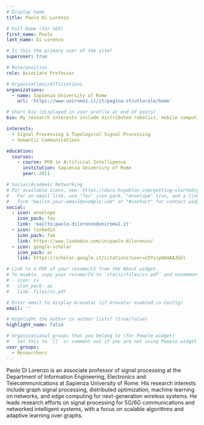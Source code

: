 ```yaml
---
# Display name
title: Paolo Di Lorenzo

# Full Name (for SEO)
first_name: Paolo
last_name: Di Lorenzo

# Is this the primary user of the site?
superuser: true

# Role/position
role: Associate Professor

# Organizations/Affiliations
organizations:
  - name: Sapienza University of Rome
    url: 'https://www.uniroma1.it/it/pagina-strutturale/home'

# Short bio (displayed in user profile at end of posts)
bio: My research interests include distributed robotics, mobile computing and programmable matter.

interests:
  - Signal Processing & Topological Signal Processing
  - Semantic Communications

education:
  courses:
    - course: PhD in Artificial Intelligence
      institution: Sapienza University of Rome
      year: 2011

# Social/Academic Networking
# For available icons, see: https://docs.hugoblox.com/getting-started/page-builder/#icons
#   For an email link, use "fas" icon pack, "envelope" icon, and a link in the
#   form "mailto:your-email@example.com" or "#contact" for contact widget.
social:
  - icon: envelope
    icon_pack: fas
    link: 'mailto:paolo.dilorenzo@uniroma1.it'
  - icon: linkedin
    icon_pack: fab
    link: https://www.linkedin.com/in/paolo-dilorenzo/
  - icon: google-scholar
    icon_pack: ai
    link: https://scholar.google.it/citations?user=VZYvspQAAAAJ&hl

# Link to a PDF of your resume/CV from the About widget.
# To enable, copy your resume/CV to `static/files/cv.pdf` and uncomment the lines below.
# - icon: cv
#   icon_pack: ai
#   link: files/cv.pdf

# Enter email to display Gravatar (if Gravatar enabled in Config)
email: ''

# Highlight the author in author lists? (true/false)
highlight_name: false

# Organizational groups that you belong to (for People widget)
#   Set this to `[]` or comment out if you are not using People widget.
user_groups:
  - Researchers
---
```


Paolo Di Lorenzo is an associate professor of signal processing at the Department of Information Engineering, Electronics and Telecommunications at Sapienza University of Rome. His research interests include graph signal processing, distributed optimization, machine learning on networks, and edge computing for next-generation wireless systems. He leads research efforts on signal processing for 5G/6G communications and networked intelligent systems, with a focus on scalable algorithms and adaptive learning over graphs.
